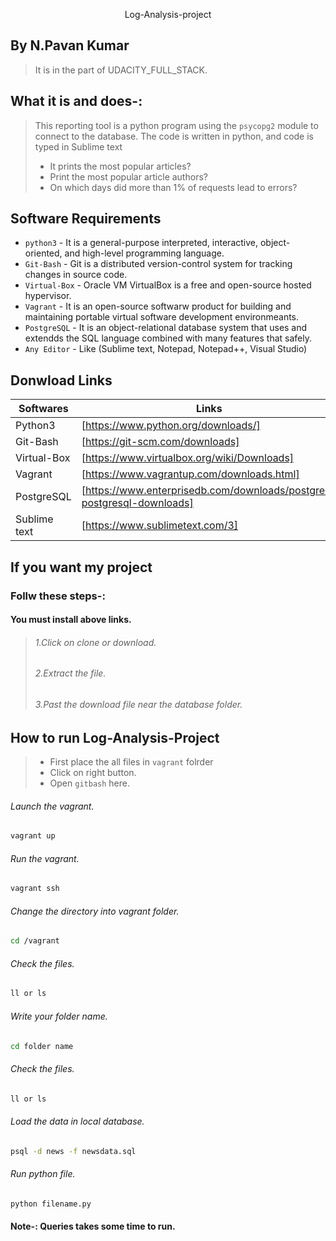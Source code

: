 <p align="center" width=" 20%" height="5%" font-weight="bold"> 
Log-Analysis-project
</p> 

## By N.Pavan Kumar
>It is in the part of UDACITY_FULL_STACK.
## What it is and does-:
>This reporting tool is a python program using the `psycopg2` module to connect to the database. 
The code is written in python, and code is typed in Sublime text
 >* It prints the most popular articles?
 >* Print the most popular article authors?
 >* On which days did more than 1% of requests lead to errors?
 
 ## Software Requirements
 * `python3` - It is a general-purpose interpreted, interactive, object-oriented, and high-level programming language.
 * `Git-Bash` - Git is a distributed version-control system for tracking changes in source code.
 * `Virtual-Box` - Oracle VM VirtualBox is a free and open-source hosted hypervisor.
 * `Vagrant` - It is an open-source softwarw product for building and maintaining portable virtual software development environmeants.
 * `PostgreSQL` - It is an object-relational database system that uses and extendds the SQL language combined with many features that safely.
 * `Any Editor` - Like (Sublime text, Notepad, Notepad++, Visual Studio)

## Donwload Links
 
 | Softwares | Links |
 | ------------ | ----- |
 | Python3 | [https://www.python.org/downloads/] |
 | Git-Bash | [https://git-scm.com/downloads] |
 | Virtual-Box | [https://www.virtualbox.org/wiki/Downloads] |
 | Vagrant | [https://www.vagrantup.com/downloads.html] |
 | PostgreSQL | [https://www.enterprisedb.com/downloads/postgres-postgresql-downloads] |
 | Sublime text | [https://www.sublimetext.com/3] |

 ## If you want my project

 ### Follw these steps-:
 #### You must install above links.
 >###### 1.Click on clone or download.
 >###### 2.Extract the file.
 >###### 3.Past the download file near the database folder.

## How to run Log-Analysis-Project

> * First place the all files in `vagrant` folrder
> * Click on right button.
> * Open `gitbash` here.

###### Launch the vagrant. 

```sh
vagrant up
```
###### Run the vagrant.

```sh
vagrant ssh
```
###### Change the directory into vagrant folder.

```sh
cd /vagrant
```

###### Check the files.

```sh
ll or ls
```
###### Write your folder name.

```sh
cd folder name
```

###### Check the files.

```sh
ll or ls
```

###### Load the data in local database.

```sh
psql -d news -f newsdata.sql
```

###### Run python file.

```sh
python filename.py
```

#### Note-: Queries takes some time to run.

